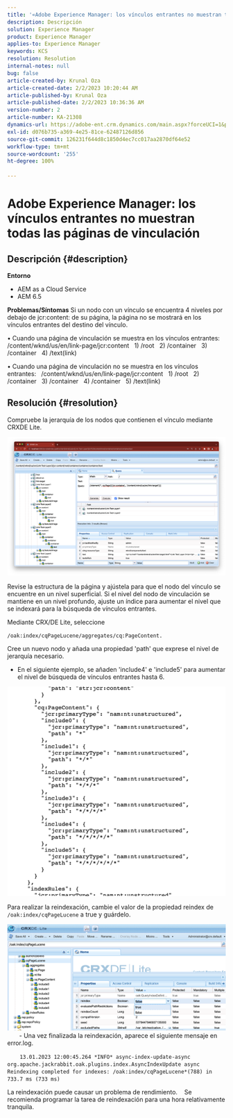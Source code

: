 ```yaml
---
title: '«Adobe Experience Manager: los vínculos entrantes no muestran todas las páginas de vinculación»'
description: Descripción
solution: Experience Manager
product: Experience Manager
applies-to: Experience Manager
keywords: KCS
resolution: Resolution
internal-notes: null
bug: false
article-created-by: Krunal Oza
article-created-date: 2/2/2023 10:20:44 AM
article-published-by: Krunal Oza
article-published-date: 2/2/2023 10:36:36 AM
version-number: 2
article-number: KA-21308
dynamics-url: https://adobe-ent.crm.dynamics.com/main.aspx?forceUCI=1&pagetype=entityrecord&etn=knowledgearticle&id=8bd6223a-e3a2-ed11-aad1-6045bd006149
exl-id: d076b735-a369-4e25-81ce-62487126d856
source-git-commit: 126231f644d8c1850d4ec7cc017aa2870df64e52
workflow-type: tm+mt
source-wordcount: '255'
ht-degree: 100%

---
```


# Adobe Experience Manager: los vínculos entrantes no muestran todas las páginas de vinculación

## Descripción {#description}

<b>Entorno</b>
- AEM as a Cloud Service
- AEM 6.5



<b>Problemas/Síntomas</b>
Si un nodo con un vínculo se encuentra 4 niveles por debajo de jcr:content: de su página,
la página no se mostrará en los vínculos entrantes del destino del vínculo.

• Cuando una página de vinculación se muestra en los vínculos entrantes:
  /content/wknd/us/en/link-page/jcr:content
  1) /root
  2) /container
  3) /container
  4) /text(link)

• Cuando una página de vinculación no se muestra en los vínculos entrantes:
  /content/wknd/us/en/link-page/jcr:content
  1) /root
  2) /container
  3) /container
  4) /container
  5) /text(link)


## Resolución {#resolution}


Compruebe la jerarquía de los nodos que contienen el vínculo mediante CRXDE Lite.

![](assets/667a70ba-a39b-ed11-aad1-6045bd0065b6.png)

Revise la estructura de la página y ajústela para que el nodo del vínculo se encuentre en un nivel superficial.
Si el nivel del nodo de vinculación se mantiene en un nivel profundo, ajuste un índice para aumentar el nivel que se indexará para la búsqueda de vínculos entrantes.

Mediante CRX/DE Lite, seleccione


```
/oak:index/cqPageLucene/aggregates/cq:PageContent.
```

Cree un nuevo nodo y añada una propiedad &#39;path&#39; que exprese el nivel de jerarquía necesario.
- En el siguiente ejemplo, se añaden &#39;include4&#39; e &#39;include5&#39; para aumentar el nivel de búsqueda de vínculos entrantes hasta 6.

![](assets/72c18342-0e9e-ed11-aad1-6045bd0067ea.png)

Para realizar la reindexación, cambie el valor de la propiedad reindex de `/oak:index/cqPageLucene` a true y guárdelo.

![](assets/a4203d8b-0e9e-ed11-aad1-6045bd0067ea.png)
  
    - Una vez finalizada la reindexación, aparece el siguiente mensaje en error.log.

`    13.01.2023 12:00:45.264 *INFO* async-index-update-async org.apache.jackrabbit.oak.plugins.index.AsyncIndexUpdate async Reindexing completed for indexes: /oak:index/cqPageLucene*(788) in 733.7 ms (733 ms)`

La reindexación puede causar un problema de rendimiento.
   Se recomienda programar la tarea de reindexación para una hora relativamente tranquila.

